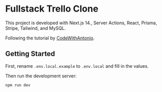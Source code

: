 # Fullstack Trello Clone

This project is developed with Next.js 14., Server Actions, React, Prisma, Stripe, Tailwind, and MySQL.

Following the tutorial by [CodeWithAntonio](https://www.youtube.com/watch?v=pRybm9lXW2c&ab_channel=CodeWithAntonio).

## Getting Started

First, rename `.env.local.example` to `.env.local` and fill in the values.

Then run the development server:

```bash
npm run dev
```
